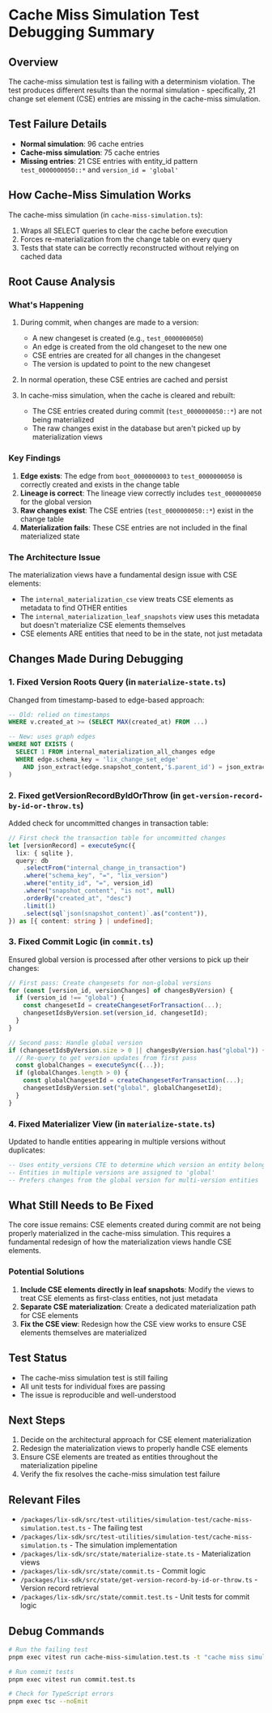 # Cache Miss Simulation Test Debugging Summary

## Overview
The cache-miss simulation test is failing with a determinism violation. The test produces different results than the normal simulation - specifically, 21 change set element (CSE) entries are missing in the cache-miss simulation.

## Test Failure Details
- **Normal simulation**: 96 cache entries
- **Cache-miss simulation**: 75 cache entries  
- **Missing entries**: 21 CSE entries with entity_id pattern `test_0000000050::*` and `version_id = 'global'`

## How Cache-Miss Simulation Works
The cache-miss simulation (in `cache-miss-simulation.ts`):
1. Wraps all SELECT queries to clear the cache before execution
2. Forces re-materialization from the change table on every query
3. Tests that state can be correctly reconstructed without relying on cached data

## Root Cause Analysis

### What's Happening
1. During commit, when changes are made to a version:
   - A new changeset is created (e.g., `test_0000000050`)
   - An edge is created from the old changeset to the new one
   - CSE entries are created for all changes in the changeset
   - The version is updated to point to the new changeset

2. In normal operation, these CSE entries are cached and persist

3. In cache-miss simulation, when the cache is cleared and rebuilt:
   - The CSE entries created during commit (`test_0000000050::*`) are not being materialized
   - The raw changes exist in the database but aren't picked up by materialization views

### Key Findings
1. **Edge exists**: The edge from `boot_0000000003` to `test_0000000050` is correctly created and exists in the change table
2. **Lineage is correct**: The lineage view correctly includes `test_0000000050` for the global version
3. **Raw changes exist**: The CSE entries (`test_0000000050::*`) exist in the change table
4. **Materialization fails**: These CSE entries are not included in the final materialized state

### The Architecture Issue
The materialization views have a fundamental design issue with CSE elements:
- The `internal_materialization_cse` view treats CSE elements as metadata to find OTHER entities
- The `internal_materialization_leaf_snapshots` view uses this metadata but doesn't materialize CSE elements themselves
- CSE elements ARE entities that need to be in the state, not just metadata

## Changes Made During Debugging

### 1. Fixed Version Roots Query (in `materialize-state.ts`)
Changed from timestamp-based to edge-based approach:
```sql
-- Old: relied on timestamps
WHERE v.created_at >= (SELECT MAX(created_at) FROM ...)

-- New: uses graph edges
WHERE NOT EXISTS (
  SELECT 1 FROM internal_materialization_all_changes edge
  WHERE edge.schema_key = 'lix_change_set_edge'
    AND json_extract(edge.snapshot_content,'$.parent_id') = json_extract(v.snapshot_content,'$.change_set_id')
)
```

### 2. Fixed getVersionRecordByIdOrThrow (in `get-version-record-by-id-or-throw.ts`)
Added check for uncommitted changes in transaction table:
```typescript
// First check the transaction table for uncommitted changes
let [versionRecord] = executeSync({
  lix: { sqlite },
  query: db
    .selectFrom("internal_change_in_transaction")
    .where("schema_key", "=", "lix_version")
    .where("entity_id", "=", version_id)
    .where("snapshot_content", "is not", null)
    .orderBy("created_at", "desc")
    .limit(1)
    .select(sql`json(snapshot_content)`.as("content")),
}) as [{ content: string } | undefined];
```

### 3. Fixed Commit Logic (in `commit.ts`)
Ensured global version is processed after other versions to pick up their changes:
```typescript
// First pass: Create changesets for non-global versions
for (const [version_id, versionChanges] of changesByVersion) {
  if (version_id !== "global") {
    const changesetId = createChangesetForTransaction(...);
    changesetIdsByVersion.set(version_id, changesetId);
  }
}

// Second pass: Handle global version
if (changesetIdsByVersion.size > 0 || changesByVersion.has("global")) {
  // Re-query to get version updates from first pass
  const globalChanges = executeSync({...});
  if (globalChanges.length > 0) {
    const globalChangesetId = createChangesetForTransaction(...);
    changesetIdsByVersion.set("global", globalChangesetId);
  }
}
```

### 4. Fixed Materializer View (in `materialize-state.ts`)
Updated to handle entities appearing in multiple versions without duplicates:
```sql
-- Uses entity_versions CTE to determine which version an entity belongs to
-- Entities in multiple versions are assigned to 'global'
-- Prefers changes from the global version for multi-version entities
```

## What Still Needs to Be Fixed

The core issue remains: CSE elements created during commit are not being properly materialized in the cache-miss simulation. This requires a fundamental redesign of how the materialization views handle CSE elements.

### Potential Solutions
1. **Include CSE elements directly in leaf snapshots**: Modify the views to treat CSE elements as first-class entities, not just metadata
2. **Separate CSE materialization**: Create a dedicated materialization path for CSE elements
3. **Fix the CSE view**: Redesign how the CSE view works to ensure CSE elements themselves are materialized

## Test Status
- The cache-miss simulation test is still failing
- All unit tests for individual fixes are passing
- The issue is reproducible and well-understood

## Next Steps
1. Decide on the architectural approach for CSE element materialization
2. Redesign the materialization views to properly handle CSE elements
3. Ensure CSE elements are treated as entities throughout the materialization pipeline
4. Verify the fix resolves the cache-miss simulation test failure

## Relevant Files
- `/packages/lix-sdk/src/test-utilities/simulation-test/cache-miss-simulation.test.ts` - The failing test
- `/packages/lix-sdk/src/test-utilities/simulation-test/cache-miss-simulation.ts` - The simulation implementation
- `/packages/lix-sdk/src/state/materialize-state.ts` - Materialization views
- `/packages/lix-sdk/src/state/commit.ts` - Commit logic
- `/packages/lix-sdk/src/state/get-version-record-by-id-or-throw.ts` - Version record retrieval
- `/packages/lix-sdk/src/state/commit.test.ts` - Unit tests for commit logic

## Debug Commands
```bash
# Run the failing test
pnpm exec vitest run cache-miss-simulation.test.ts -t "cache miss simulation produces correct query results"

# Run commit tests
pnpm exec vitest run commit.test.ts

# Check for TypeScript errors
pnpm exec tsc --noEmit
```